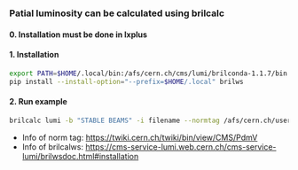 ### Patial luminosity can be calculated using brilcalc  

#### 0. Installation must be done in lxplus  

#### 1. Installation  

```bash  
export PATH=$HOME/.local/bin:/afs/cern.ch/cms/lumi/brilconda-1.1.7/bin:$PATH  
pip install --install-option="--prefix=$HOME/.local" brilws  
```  
#### 2. Run example  

```bash
brilcalc lumi -b "STABLE BEAMS" -i filename --normtag /afs/cern.ch/user/l/lumipro/public/normtag_file/normtag_DATACERT.json  
```  

 - Info of norm tag: https://twiki.cern.ch/twiki/bin/view/CMS/PdmV
 - Info of brilcalws: https://cms-service-lumi.web.cern.ch/cms-service-lumi/brilwsdoc.html#installation

